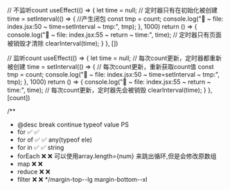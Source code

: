 // 不监听count
useEffect(() => {
  let time = null;
  // 定时器只有在初始化被创建
  time = setInterval(() => {
    //产生闭包
    const tmp = count;
    console.log("🚀 ~ file: index.jsx:50 ~ time=setInterval ~ tmp:", tmp);
  }, 1000)
  return () => {
    console.log("🚀 ~ file: index.jsx:55 ~ return ~ time:", time);
    // 定时器只有页面被销毁才清除
    clearInterval(time);
  }
}, [])

// 监听count
useEffect(() => {
  let time = null;
  // 每次count更新，定时器都重新被创建
  time = setInterval(() => {
    // 每次count更新，重新获取count值
    const tmp = count;
    console.log("🚀 ~ file: index.jsx:50 ~ time=setInterval ~ tmp:", tmp);
  }, 1000)
  return () => {
    console.log("🚀 ~ file: index.jsx:55 ~ return ~ time:", time);
    // 每次count更新，定时器先会被销毁
    clearInterval(time);
  }
}, [count])

  /**
   * @desc    break  continue     typeof value          PS
   * for        ✅      ✅
   * for of     ✅      ✅            any(typeof ele)
   * for in     ✅      ✅            string
   * forEach    ❌      ❌                               可以使用array.length={num} 来跳出循环,但是会修改原数组
   * map        ❌      ❌
   * reduce     ❌      ❌
   * filter     ❌      ❌
      */margin-top--lg margin-bottom--xl









 